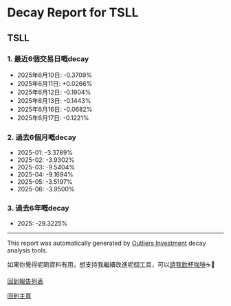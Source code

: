 # Decay Report for TSLL

## TSLL

### 1. 最近6個交易日嘅decay

- 2025年6月10日: -0.3709%
- 2025年6月11日: +0.0266%
- 2025年6月12日: -0.1904%
- 2025年6月13日: -0.1443%
- 2025年6月16日: -0.0682%
- 2025年6月17日: -0.1221%

### 2. 過去6個月嘅decay

- 2025-01: -3.3789%
- 2025-02: -3.9302%
- 2025-03: -9.5404%
- 2025-04: -9.1694%
- 2025-05: -3.5197%
- 2025-06: -3.9500%

### 3. 過去6年嘅decay

- 2025: -29.3225%

------------------------------
This report was automatically generated by [Outliers Investment](https://outliersecon.github.io/Outliers-Investment/) decay analysis tools.

如果你覺得呢啲資料有用，想支持我繼續改進呢個工具，可以[請我飲杯咖啡](https://buymeacoffee.com/outliersecon)☕🙏

[回到報告列表](https://outliersecon.github.io/Outliers-Investment/reports/reports_public)

[回到主頁](https://outliersecon.github.io/Outliers-Investment/)